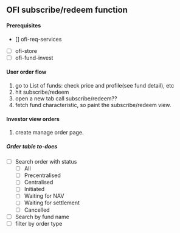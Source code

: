 ## OFI subscribe/redeem function

#### Prerequisites
- [] ofi-req-services
- [ ] ofi-store
- [ ] ofi-fund-invest

#### User order flow
1. go to List of funds: check price and profile(see fund detail), etc
2. hit subscribe/redeem
3. open a new tab call subscribe/redeem??
4. fetch fund characteristic, so paint the subscribe/redeem view.

#### Investor view orders
1. create manage order page.

##### Order table to-does
- [ ] Search order with status
    - [ ] All
    - [ ] Precentralised
    - [ ] Centralised
    - [ ] Initiated
    - [ ] Waiting for NAV
    - [ ] Waiting for settlement
    - [ ] Cancelled
- [ ] Search by fund name
- [ ] filter by order type

